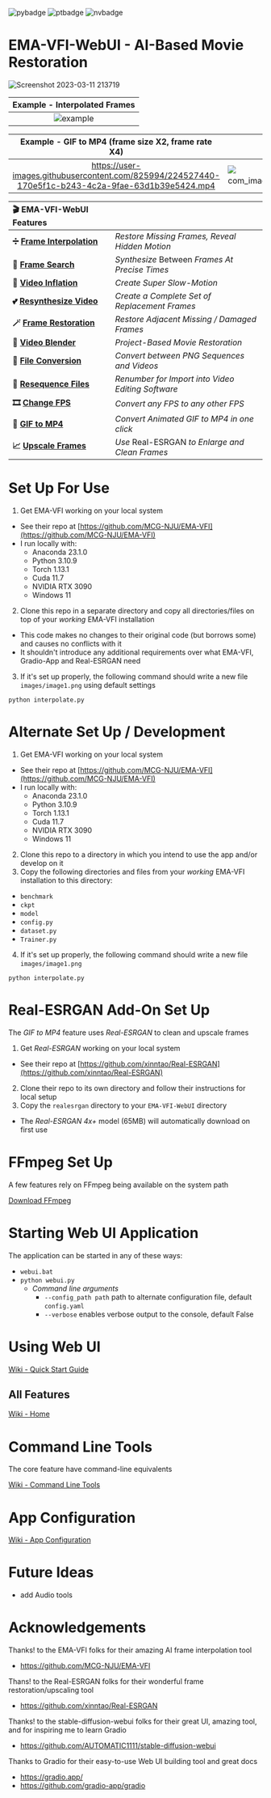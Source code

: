 <!-- [![Pylint](https://github.com/jhogsett/VFIformer-WebUI/actions/workflows/pylint.yml/badge.svg)](https://github.com/jhogsett/VFIformer-WebUI/actions/workflows/pylint.yml) -->
![pybadge](https://img.shields.io/badge/Python-3.10.9-4380b0)
![ptbadge](https://img.shields.io/badge/Torch-1.13.1-ee4b28)
![nvbadge](https://img.shields.io/badge/Cuda-11.7-76b900)

# EMA-VFI-WebUI - AI-Based Movie Restoration

![Screenshot 2023-03-11 213719](https://user-images.githubusercontent.com/825994/224527350-40808713-2f0b-4110-a544-a56b44ed18bf.png)

| Example - Interpolated Frames |
|:--:|
| ![example](https://user-images.githubusercontent.com/825994/224527362-90fb4b00-8433-44e9-a179-7c34dcd5f24e.gif) |

<!-- | Example - Video Inflation (YouTube) |
|:--:|
| [Demo of 32X Video Inflation with marked original frames](https://youtu.be/rOiALIN805w) |-->

| Example - GIF to MP4 (frame size X2, frame rate X4) | Example - Original GIF |
|:--:|:--:|
| https://user-images.githubusercontent.com/825994/224527440-170e5f1c-b243-4c2a-9fae-63d1b39e5424.mp4 | ![http_t0 tagstat com_image03_0_21c475648484948484881505552](https://user-images.githubusercontent.com/825994/224527434-85668d32-a363-4c9a-85c0-535341c598de.gif) |

| 🎬 EMA-VFI-WebUI Features | &nbsp; |
|:--|:--|
| **➗ [Frame Interpolation](https://github.com/jhogsett/VFIformer-WebUI/wiki/Frame-Interpolation)** | _Restore Missing Frames, Reveal Hidden Motion_ |
| **🔎 [Frame Search](https://github.com/jhogsett/VFIformer-WebUI/wiki/Frame-Search)** | _Synthesize_ Between _Frames At Precise Times_ |
| **🎈 [Video Inflation](https://github.com/jhogsett/VFIformer-WebUI/wiki/Video-Inflation)** | _Create Super Slow-Motion_ |
| **💕 [Resynthesize Video](https://github.com/jhogsett/VFIformer-WebUI/wiki/Resynthesize-Video)** | _Create a Complete Set of Replacement Frames_ |
| **🪄 [Frame Restoration](https://github.com/jhogsett/VFIformer-WebUI/wiki/Frame-Restoration)** | _Restore Adjacent Missing / Damaged Frames_ |
| **🔬 [Video Blender](https://github.com/jhogsett/VFIformer-WebUI/wiki/Video-Blender)** | _Project-Based Movie Restoration_ |
| **📁 [File Conversion](https://github.com/jhogsett/VFIformer-WebUI/wiki/Tools)** | _Convert between PNG Sequences and Videos_ |
| **🔢 [Resequence Files](https://github.com/jhogsett/VFIformer-WebUI/wiki/Resequence-Files)** | _Renumber for Import into Video Editing Software_ |
| **🎞️ [Change FPS](https://github.com/jhogsett/VFIformer-WebUI/wiki/Change-FPS)** | _Convert any FPS to any other FPS_ |
| **💎 [GIF to MP4](https://github.com/jhogsett/VFIformer-WebUI/wiki/GIF-to-MP4)** | _Convert Animated GIF to MP4 in one click_ |
| **📈 [Upscale Frames](https://github.com/jhogsett/VFIformer-WebUI/wiki/Upscale-Frames)** | _Use_ Real-ESRGAN _to Enlarge and Clean Frames_ |

# Set Up For Use

1. Get EMA-VFI working on your local system
- See their repo at [https://github.com/MCG-NJU/EMA-VFI](https://github.com/MCG-NJU/EMA-VFI)
- I run locally with:
  - Anaconda 23.1.0
  - Python 3.10.9
  - Torch 1.13.1
  - Cuda 11.7
  - NVIDIA RTX 3090
  - Windows 11
2. Clone this repo in a separate directory and copy all directories/files on top of your *working* EMA-VFI installation
- This code makes no changes to their original code (but borrows some) and causes no conflicts with it
- It shouldn't introduce any additional requirements over what EMA-VFI, Gradio-App and Real-ESRGAN need
3. If it's set up properly, the following command should write a new file `images/image1.png` using default settings

`python interpolate.py`

# Alternate Set Up / Development

1. Get EMA-VFI working on your local system
- See their repo at [https://github.com/MCG-NJU/EMA-VFI](https://github.com/MCG-NJU/EMA-VFI)
- I run locally with:
  - Anaconda 23.1.0
  - Python 3.10.9
  - Torch 1.13.1
  - Cuda 11.7
  - NVIDIA RTX 3090
  - Windows 11
2. Clone this repo to a directory in which you intend to use the app and/or develop on it
3. Copy the following directories and files from your *working* EMA-VFI installation to this directory:
- `benchmark`
- `ckpt`
- `model`
- `config.py`
- `dataset.py`
- `Trainer.py`
4. If it's set up properly, the following command should write a new file `images/image1.png`

`python interpolate.py`

# Real-ESRGAN Add-On Set Up

The _GIF to MP4_ feature uses _Real-ESRGAN_ to clean and upscale frames

1. Get _Real-ESRGAN_ working on your local system
- See their repo at [https://github.com/xinntao/Real-ESRGAN](https://github.com/xinntao/Real-ESRGAN)
2. Clone their repo to its own directory and follow their instructions for local setup
3. Copy the `realesrgan` directory to your `EMA-VFI-WebUI` directory
* The _Real-ESRGAN 4x+_ model (65MB) will automatically download on first use

# FFmpeg Set Up

A few features rely on FFmpeg being available on the system path

[Download FFmpeg](https://ffmpeg.org/download.html)

# Starting Web UI Application

The application can be started in any of these ways:
- `webui.bat`
- `python webui.py`
  - _Command line arguments_
    - `--config_path path` path to alternate configuration file, default `config.yaml`
    - `--verbose` enables verbose output to the console, default False

# Using Web UI

[Wiki - Quick Start Guide](https://github.com/jhogsett/VFIformer-WebUI/wiki/Quick-Start-Guide)

## All Features

[Wiki - Home](https://github.com/jhogsett/VFIformer-WebUI/wiki)

# Command Line Tools

The core feature have command-line equivalents

[Wiki - Command Line Tools](https://github.com/jhogsett/VFIformer-WebUI/wiki/Command-Line-Tools)

# App Configuration

[Wiki - App Configuration](https://github.com/jhogsett/VFIformer-WebUI/wiki/App-Configuration)

# Future Ideas

- add Audio tools

<!--# My Public Uses of VFIformer

YouTube
- Feb 01 2023 "Fun with AI: De-Ticking a Ticking Clock" https://youtu.be/JhibFQvP7X0
- Jan 28 2023 "Fun with AI: Infinite Slow Motion" https://youtu.be/sKQKuYU-fcQ
- Jan 24 2023 "Fun with AI: Me as a Baby, Restoring 60 year old 8mm film" https://youtu.be/PiLv5u1PYiE
-->

# Acknowledgements

Thanks! to the EMA-VFI folks for their amazing AI frame interpolation tool
- https://github.com/MCG-NJU/EMA-VFI

Thans! to the Real-ESRGAN folks for their wonderful frame restoration/upscaling tool
- https://github.com/xinntao/Real-ESRGAN

Thanks! to the stable-diffusion-webui folks for their great UI, amazing tool, and for inspiring me to learn Gradio
- https://github.com/AUTOMATIC1111/stable-diffusion-webui

Thanks to Gradio for their easy-to-use Web UI building tool and great docs
- https://gradio.app/
- https://github.com/gradio-app/gradio

<!-- Royalty-Free Videos used for the examples
- "FunfaIr in Barcelona" https://motionarray.com/stock-video/funfair-in-barcelona-1163645/
- "Batter Misses A Pitch" https://motionarray.com/stock-video/batter-misses-a-pitch-1231021/
- "Bursting A Balloon" https://motionarray.com/stock-video/bursting-a-balloon-253645/ -->
